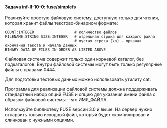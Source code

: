 #### Задача inf-II-10-0: fuse/simplefs
Реализуйте простую файловую систему, доступную только для чтения, которая хранит файлы текстово-бинарном формате:

```
COUNT:INTEGER                  # количество файлов
FILENAME:STRING SIZE:INTEGER   # отдельная строка для каждого файла
                               # пустая строка (\n) - признак окончания текста и начала данных
BINARY DATA OF FILES IN ORDER AS LISTED ABOVE
```

Файловая система содержит только один корневой каталог, без подкаталогов. Внутри файловой системы могут быть только регулярные файлы с правами 0444.

Для подготовки тестовых данных можно использовать утилиту cat.

Программа для реализации файловой системы должна поддерживать стандартный набор опций FUSE и опцию для указания имени файла с образом файловой системы --src ИМЯ_ФАЙЛА.

Используйте библиотеку FUSE версии 3.0 и выше. На сервер нужно отпарвить только исходный файл, который будет скомпилирован и слинкован с нужными опциями.
